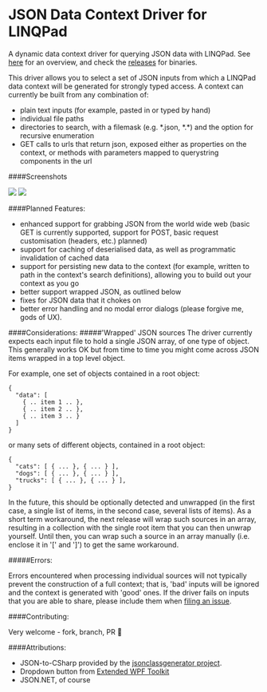 # JSON Data Context Driver for LINQPad

A dynamic data context driver for querying JSON data with LINQPad. See [here](http://ryandavis.io/a-json-data-context-driver-for-linqpad/) for an overview, and check the [releases](https://github.com/rdavisau/jsondatacontext-linqpad/releases) for binaries.

This driver allows you to select a set of JSON inputs from which a LINQPad data context will be generated for strongly typed access. A context can currently be built from any combination of: 

- plain text inputs (for example, pasted in or typed by hand)
- individual file paths
- directories to search, with a filemask (e.g. \*.json, \*.\*) and the option for recursive enumeration
- GET calls to urls that return json, exposed either as properties on the context, or methods with parameters mapped to querystring components in the url

####Screenshots

![](http://ryandavis.io/content/images/2015/06/cxn_dialog.png)
![](http://ryandavis.io/content/images/2015/06/json_context-1.png)

####Planned Features:

* enhanced support for grabbing JSON from the world wide web (basic GET is currently supported, support for POST, basic request customisation (headers, etc.) planned)
* support for caching of deserialised data, as well as programmatic invalidation of cached data
* support for persisting new data to the context (for example, written to path in the context's search definitions), allowing you to build out your context as you go
* better support wrapped JSON, as outlined below
* fixes for JSON data that it chokes on
* better error handling and no modal error dialogs (please forgive me, gods of UX).

####Considerations:
#####'Wrapped' JSON sources
The driver currently expects each input file to hold a single JSON array, of one type of object. This generally works OK but from time to time you might come across JSON items wrapped in a top level object. 

For example, one set of objects contained in a root object:
```
{
  "data": [
    { .. item 1 .. },
    { .. item 2 .. },
    { .. item 3 .. }
  ]
}
```
or many sets of different objects, contained in a root object:
```
{
  "cats": [ { ... }, { ... } ],
  "dogs": [ { ... }, { ... } ],
  "trucks": [ { ... }, { ... } ],
}
```
In the future, this should be optionally detected and unwrapped (in the first case, a single list of items, in the second case, several lists of items). As a short term workaround, the next release will wrap such sources in an array, resulting in a collection with the single root item that you can then unwrap yourself. Until then, you can wrap such a source in an array manually (i.e. enclose it in '[' and ']') to get the same workaround. 

#####Errors:

Errors encountered when processing individual sources will not typically prevent the construction of a full context; that is, 'bad' inputs will be ignored and the context is generated with 'good' ones. If the driver fails on inputs that you are able to share, please include them when [filing an issue](https://github.com/rdavisau/jsondatacontext-linqpad/issues).

####Contributing:

Very welcome - fork, branch, PR :star2:

####Attributions:
* JSON-to-CSharp provided by the [jsonclassgenerator project](http://jsonclassgenerator.codeplex.com/).
* Dropdown button from [Extended WPF Toolkit](http://wpftoolkit.codeplex.com/)
* JSON.NET, of course
